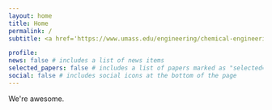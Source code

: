 ```yaml
---
layout: home
title: Home
permalink: /
subtitle: <a href='https://www.umass.edu/engineering/chemical-engineering'>University of Massachusetts Amherst</a>

profile:
news: false # includes a list of news items
selected_papers: false # includes a list of papers marked as "selected={true}"
social: false # includes social icons at the bottom of the page
---
```


We're awesome.
